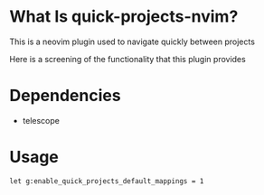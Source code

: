 # What Is quick-projects-nvim?

This is a neovim plugin used to navigate quickly between projects 

Here is a screening of the functionality that this plugin provides

# Dependencies

- telescope

# Usage

```
let g:enable_quick_projects_default_mappings = 1
```
